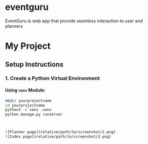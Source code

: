 # eventguru
EventGuru is web app that provide seamless interaction to user and planners

# My Project

## Setup Instructions

### 1. Create a Python Virtual Environment

#### Using `venv` Module:

```bash
mkdir yourprojectname
cd yourprojectname
python3 -m venv .venv
python manage.py runserver



![Planner page](relative/path/to/screenshot/1.png)
![Index page](relative/path/to/screenshot/2.png)
